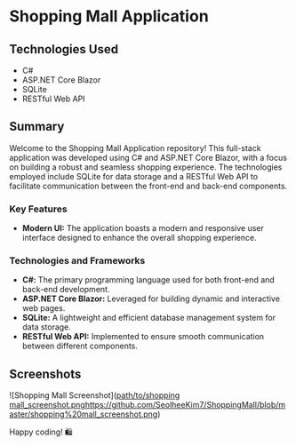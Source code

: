 # Shopping Mall Application

## Technologies Used
- C#
- ASP.NET Core Blazor
- SQLite
- RESTful Web API

## Summary
Welcome to the Shopping Mall Application repository! This full-stack application was developed using C# and ASP.NET Core Blazor, with a focus on building a robust and seamless shopping experience. The technologies employed include SQLite for data storage and a RESTful Web API to facilitate communication between the front-end and back-end components.

### Key Features
- **Modern UI:** The application boasts a modern and responsive user interface designed to enhance the overall shopping experience.

### Technologies and Frameworks
- **C#:** The primary programming language used for both front-end and back-end development.
- **ASP.NET Core Blazor:** Leveraged for building dynamic and interactive web pages.
- **SQLite:** A lightweight and efficient database management system for data storage.
- **RESTful Web API:** Implemented to ensure smooth communication between different components.

## Screenshots
![Shopping Mall Screenshot]([path/to/shopping mall_screenshot.png](https://github.com/SeolheeKim7/ShoppingMall/blob/master/shopping%20mall_screenshot.png)https://github.com/SeolheeKim7/ShoppingMall/blob/master/shopping%20mall_screenshot.png)


Happy coding! 🛍️
